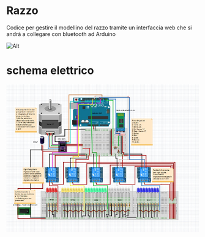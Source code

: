 # Razzo
Codice per gestire il modellino del razzo tramite un interfaccia web che si andrà a collegare con bluetooth ad Arduino 

![Alt](https://repobeats.axiom.co/api/embed/1b67c42bd20593da2d45d44e954895192871a83f.svg "Repobeats analytics image")

# schema elettrico

![Schema elettrico Razzo ](https://github.com/Alessandro190320/Razzo/blob/master/Arduino/Schema%20Elettrico%20Razzo.jpeg)